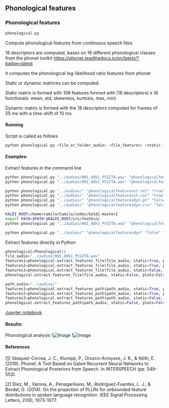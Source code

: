 ## Phonological features


### Phonological features

```sh
phonological.py
```
Compute phonological features from continuous speech files.

18 descriptors are computed, bases on 18 different phonological classes from the phonet toolkit 
https://phonet.readthedocs.io/en/latest/?badge=latest

It computes the phonological log-likelihood ratio features from phonet

Static or dynamic matrices can be computed:

Static matrix is formed with 108 features formed with (18 descriptors) x (6 functionals: mean, std, skewness, kurtosis, max, min)

Dynamic matrix is formed with the 18 descriptors computed for frames of 25 ms with a time-shift of 10 ms.


#### Running

Script is called as follows

```sh
python phonological.py <file_or_folder_audio> <file_features> <static (true or false)> <plots (true or false)> <format (csv, txt, npy, kaldi, torch)>
```

#### Examples:

Extract features in the command line


```sh
python phonological.py "../audios/001_ddk1_PCGITA.wav" "phonologicalfeaturesAst.txt" "true" "true" "txt"
python phonological.py "../audios/001_ddk1_PCGITA.wav" "phonologicalfeaturesUdyn.pt" "false" "true" "torch"

python phonological.py "../audios/" "phonologicalfeaturesst.txt" "true" "false" "txt"
python phonological.py "../audios/" "phonologicalfeaturesst.csv" "true" "false" "csv"
python phonological.py "../audios/" "phonologicalfeaturesdyn.pt" "false" "false" "torch"
python phonological.py "../audios/" "phonologicalfeaturesdyn.csv" "false" "false" "csv"

KALDI_ROOT=/home/camilo/Camilo/codes/kaldi-master2
export PATH=$PATH:$KALDI_ROOT/src/featbin/
python phonological.py "../audios/001_ddk1_PCGITA.wav" "phonologicalfeaturesddk1dyn" "false" "false" "kaldi"

python phonological.py "../audios/" "phonologicalfeaturesdyn" "false" "false" "kaldi"
```

Extract features directly in Python


```python
phonological=Phonological()
file_audio="../audios/001_ddk1_PCGITA.wav"
features1=phonological.extract_features_file(file_audio, static=True, plots=True, fmt="npy")
features2=phonological.extract_features_file(file_audio, static=True, plots=True, fmt="dataframe")
features3=phonological.extract_features_file(file_audio, static=False, plots=True, fmt="torch")
phonological.extract_features_file(file_audio, static=False, plots=False, fmt="kaldi", kaldi_file="./test")

path_audio="../audios/"
features1=phonological.extract_features_path(path_audio, static=True, plots=False, fmt="npy")
features2=phonological.extract_features_path(path_audio, static=True, plots=False, fmt="csv")
features3=phonological.extract_features_path(path_audio, static=False, plots=True, fmt="torch")
phonological.extract_features_path(path_audio, static=False, plots=False, fmt="kaldi", kaldi_file="./test.ark")
```

[Jupyter notebook](https://github.com/jcvasquezc/DisVoice/blob/master/notebooks_examples/phonological_features.ipynb)

#### Results:



Phonological analysis
!![Image](https://github.com/jcvasquezc/DisVoice/blob/master/images/phonological1.png?raw=true)
!![Image](https://github.com/jcvasquezc/DisVoice/blob/master/images/phonological2.png?raw=true)


#### References

[[1]](https://gita.udea.edu.co/uploads/1405-Phonet.pdf) Vásquez-Correa, J. C., Klumpp, P., Orozco-Arroyave, J. R., & Nöth, E. (2019). Phonet: A Tool Based on Gated Recurrent Neural Networks to Extract Phonological Posteriors from Speech. In INTERSPEECH (pp. 549-553).

[2] Diez, M., Varona, A., Penagarikano, M., Rodriguez-Fuentes, L. J., & Bordel, G. (2014). On the projection of PLLRs for unbounded feature distributions in spoken language recognition. IEEE Signal Processing Letters, 21(9), 1073-1077.